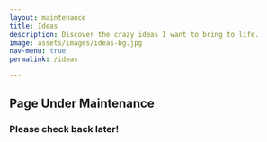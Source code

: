 ```yaml
---
layout: maintenance
title: Ideas
description: Discover the crazy ideas I want to bring to life.
image: assets/images/ideas-bg.jpg
nav-menu: true
permalink: /ideas

---
```

<!-- One -->
<section id="one">
	<div class="inner">
<div id="maintenance">
<h1>Page Under Maintenance</h1>
<h3>Please check back later!</h3>
</div>
	</div>
</section>
